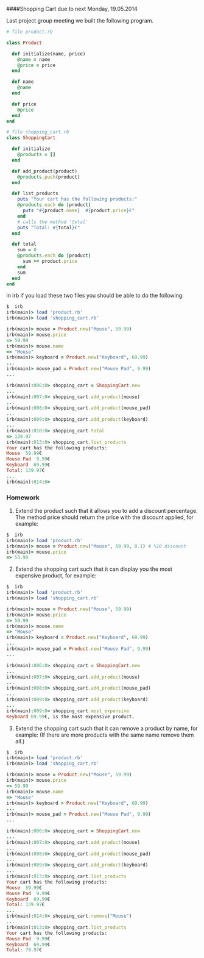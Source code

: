 ####Shopping Cart
due to next Monday, 19.05.2014  

Last project group meeting we built the following program.

```ruby
# file product.rb

class Product

  def initialize(name, price)
    @name = name
    @price = price
  end

  def name
    @name
  end

  def price
    @price
  end
end
```

```ruby
# file shopping_cart.rb
class ShoppingCart

  def initialize
    @products = []
  end

  def add_product(product)
    @products.push(product)
  end

  def list_products
    puts "Your cart has the following products:"
    @products.each do |product|
      puts "#{product.name}  #{product.price}€"
    end
    # calls the method 'total'
    puts "Total: #{total}€"
  end

  def total
    sum = 0
    @products.each do |product|
      sum += product.price
    end
    sum
  end
end
```

in irb if you load these two files you should be able to do the following:
```ruby
$  irb
irb(main)> load 'product.rb'
irb(main)> load 'shopping_cart.rb'

irb(main)> mouse = Product.new("Mouse", 59.99)
irb(main)> mouse.price
=> 59.99
irb(main)> mouse.name
=> "Mouse"
irb(main)> keyboard = Product.new("Keyboard", 69.99)
...
irb(main)> mouse_pad = Product.new("Mouse Pad", 9.99)
...

irb(main):006:0> shopping_cart = ShoppingCart.new
...
irb(main):007:0> shopping_cart.add_product(mouse)
...
irb(main):008:0> shopping_cart.add_product(mouse_pad)
...
irb(main):009:0> shopping_cart.add_product(keyboard)
...
irb(main):010:0> shopping_cart.total
=> 139.97
irb(main):013:0> shopping_cart.list_products
Your cart has the following products:
Mouse  59.99€
Mouse Pad  9.99€
Keyboard  69.99€
Total: 139.97€
...
irb(main):014:0>
```


### Homework

1) Extend the product such that it allows you to add a discount percentage. 
The method price should return the price with the discount applied, for example:
```ruby
$  irb
irb(main)> load 'product.rb'
irb(main)> mouse = Product.new("Mouse", 59.99, 0.1) # %10 discount
irb(main)> mouse.price
=> 53.99
```


2) Extend the shopping cart such that it can display you the most expensive product, for example:

```ruby
$  irb
irb(main)> load 'product.rb'
irb(main)> load 'shopping_cart.rb'

irb(main)> mouse = Product.new("Mouse", 59.99)
irb(main)> mouse.price
=> 59.99
irb(main)> mouse.name
=> "Mouse"
irb(main)> keyboard = Product.new("Keyboard", 69.99)
...
irb(main)> mouse_pad = Product.new("Mouse Pad", 9.99)
...

irb(main):006:0> shopping_cart = ShoppingCart.new
...
irb(main):007:0> shopping_cart.add_product(mouse)
...
irb(main):008:0> shopping_cart.add_product(mouse_pad)
...
irb(main):009:0> shopping_cart.add_product(keyboard)
...
irb(main):009:0> shopping_cart.most_expensive
Keyboard 69.99€, is the most expensive product.
```


3) Extend the shopping cart such that it can remove a product by name, for example:
(If there are more products with the same name remove them all.)

```ruby
$  irb
irb(main)> load 'product.rb'
irb(main)> load 'shopping_cart.rb'

irb(main)> mouse = Product.new("Mouse", 59.99)
irb(main)> mouse.price
=> 59.99
irb(main)> mouse.name
=> "Mouse"
irb(main)> keyboard = Product.new("Keyboard", 69.99)
...
irb(main)> mouse_pad = Product.new("Mouse Pad", 9.99)
...

irb(main):006:0> shopping_cart = ShoppingCart.new
...
irb(main):007:0> shopping_cart.add_product(mouse)
...
irb(main):008:0> shopping_cart.add_product(mouse_pad)
...
irb(main):009:0> shopping_cart.add_product(keyboard)
...
irb(main):013:0> shopping_cart.list_products
Your cart has the following products:
Mouse  59.99€
Mouse Pad  9.99€
Keyboard  69.99€
Total: 139.97€
...
irb(main):014:0> shopping_cart.remove("Mouse")
...
irb(main):013:0> shopping_cart.list_products
Your cart has the following products:
Mouse Pad  9.99€
Keyboard  69.99€
Total: 79.97€

```




